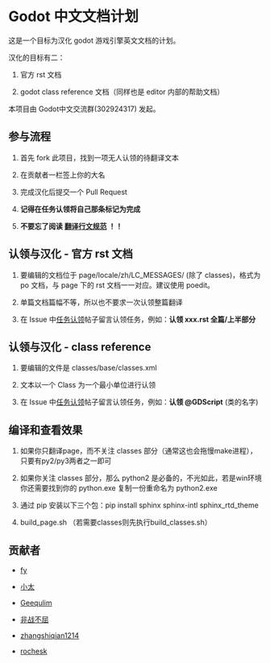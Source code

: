# Godot 中文文档计划

这是一个目标为汉化 godot 游戏引擎英文文档的计划。

汉化的目标有二：

1. 官方 rst 文档

2. godot class reference 文档（同样也是 editor 内部的帮助文档）

本项目由 Godot中文交流群(302924317) 发起。

## 参与流程

1. 首先 fork 此项目，找到一项无人认领的待翻译文本

2. 在贡献者一栏签上你的大名

3. 完成汉化后提交一个 Pull Request

4. **记得在任务认领将自己那条标记为完成**

5. **不要忘了阅读 [翻译行文规范](https://github.com/fy0/godot-doc-cn/wiki/翻译行文规范) ！！**

## 认领与汉化 - 官方 rst 文档

1. 要编辑的文档位于 page/locale/zh/LC_MESSAGES/ (除了 classes)，格式为 po 文档，与 page 下的 rst 文档一一对应。建议使用 poedit。

2. 单篇文档篇幅不等，所以也不要求一次认领整篇翻译

3. 在 Issue 中[任务认领](https://github.com/fy0/godot-doc-cn/issues/2)帖子留言认领任务，例如：**认领 xxx.rst 全篇/上半部分**


## 认领与汉化 - class reference

1. 要编辑的文件是 classes/base/classes.xml

2. 文本以一个 Class 为一个最小单位进行认领

3. 在 Issue 中[任务认领](https://github.com/fy0/godot-doc-cn/issues/2)帖子留言认领任务，例如：**认领 @GDScript** (类的名字)


## 编译和查看效果

1. 如果你只翻译page，而不关注 classes 部分（通常这也会拖慢make进程），只要有py2/py3两者之一即可

2. 如果你关注 classes 部分，那么 python2 是必备的，不光如此，若是win环境你还需要找到你的 python.exe 复制一份重命名为 python2.exe

3. 通过 pip 安装以下三个包：pip install sphinx sphinx-intl sphinx_rtd_theme

4. build_page.sh （若需要classes则先执行build_classes.sh）



## 贡献者

* [fy](https://github.com/fy0)

* [小太](https://github.com/Oberon-Tonya)

* [Geequlim](https://github.com/Geequlim)

* [非战不屈](https://github.com/wangshuo1617)

* [zhangshiqian1214](https://github.com/zhangshiqian1214)
 
* [rochesk](https://github.com/rochesk)

